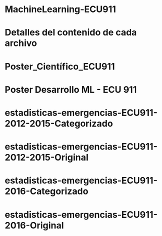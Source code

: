# MachineLearning-ECU911
# Detalles del contenido de cada archivo
# Poster_Científico_ECU911
# Poster Desarrollo ML - ECU 911
# estadisticas-emergencias-ECU911-2012-2015-Categorizado
# estadisticas-emergencias-ECU911-2012-2015-Original
# estadisticas-emergencias-ECU911-2016-Categorizado
# estadisticas-emergencias-ECU911-2016-Original
